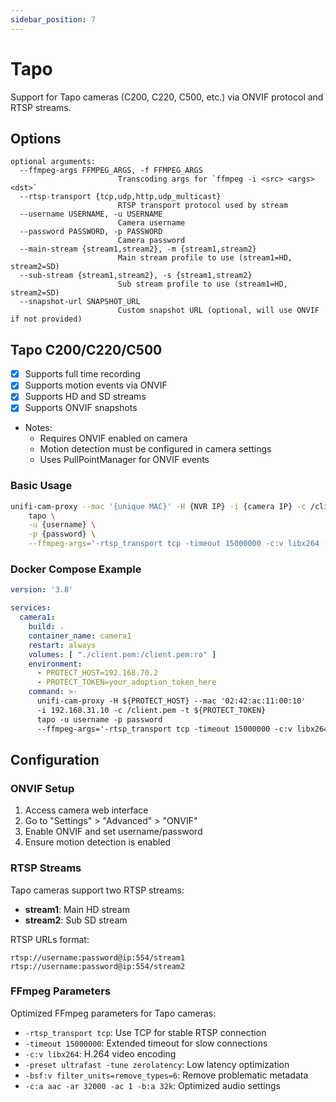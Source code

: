 ```yaml
---
sidebar_position: 7
---
```


# Tapo

Support for Tapo cameras (C200, C220, C500, etc.) via ONVIF protocol and RTSP streams.

## Options

```text
optional arguments:
  --ffmpeg-args FFMPEG_ARGS, -f FFMPEG_ARGS
                        Transcoding args for `ffmpeg -i <src> <args> <dst>`
  --rtsp-transport {tcp,udp,http,udp_multicast}
                        RTSP transport protocol used by stream
  --username USERNAME, -u USERNAME
                        Camera username
  --password PASSWORD, -p PASSWORD
                        Camera password
  --main-stream {stream1,stream2}, -m {stream1,stream2}
                        Main stream profile to use (stream1=HD, stream2=SD)
  --sub-stream {stream1,stream2}, -s {stream1,stream2}
                        Sub stream profile to use (stream1=HD, stream2=SD)
  --snapshot-url SNAPSHOT_URL
                        Custom snapshot URL (optional, will use ONVIF if not provided)
```

## Tapo C200/C220/C500

- [x] Supports full time recording
- [x] Supports motion events via ONVIF
- [x] Supports HD and SD streams
- [x] Supports ONVIF snapshots
- Notes:
  - Requires ONVIF enabled on camera
  - Motion detection must be configured in camera settings
  - Uses PullPointManager for ONVIF events

### Basic Usage

```sh
unifi-cam-proxy --mac '{unique MAC}' -H {NVR IP} -i {camera IP} -c /client.pem -t {Adoption token} \
    tapo \
    -u {username} \
    -p {password} \
    --ffmpeg-args='-rtsp_transport tcp -timeout 15000000 -c:v libx264 -preset ultrafast -tune zerolatency -pix_fmt yuv420p -profile:v baseline -level 4.0 -x264-params keyint=30:min-keyint=30:scenecut=0:nal-hrd=cbr -g 30 -sc_threshold 0 -b:v 3000k -maxrate 3000k -bufsize 6000k -bsf:v filter_units=remove_types=6 -c:a aac -ar 32000 -ac 1 -b:a 32k'
```

### Docker Compose Example

```yaml
version: '3.8'

services:
  camera1:
    build: .
    container_name: camera1
    restart: always
    volumes: [ "./client.pem:/client.pem:ro" ]
    environment:
      - PROTECT_HOST=192.168.70.2
      - PROTECT_TOKEN=your_adoption_token_here
    command: >-
      unifi-cam-proxy -H ${PROTECT_HOST} --mac '02:42:ac:11:00:10'
      -i 192.168.31.10 -c /client.pem -t ${PROTECT_TOKEN}
      tapo -u username -p password
      --ffmpeg-args='-rtsp_transport tcp -timeout 15000000 -c:v libx264 -preset ultrafast -tune zerolatency -pix_fmt yuv420p -profile:v baseline -level 4.0 -x264-params keyint=30:min-keyint=30:scenecut=0:nal-hrd=cbr -g 30 -sc_threshold 0 -b:v 3000k -maxrate 3000k -bufsize 6000k -bsf:v filter_units=remove_types=6 -c:a aac -ar 32000 -ac 1 -b:a 32k'
```

## Configuration

### ONVIF Setup

1. Access camera web interface
2. Go to "Settings" > "Advanced" > "ONVIF"
3. Enable ONVIF and set username/password
4. Ensure motion detection is enabled

### RTSP Streams

Tapo cameras support two RTSP streams:
- **stream1**: Main HD stream
- **stream2**: Sub SD stream

RTSP URLs format:
```
rtsp://username:password@ip:554/stream1
rtsp://username:password@ip:554/stream2
```

### FFmpeg Parameters

Optimized FFmpeg parameters for Tapo cameras:
- `-rtsp_transport tcp`: Use TCP for stable RTSP connection
- `-timeout 15000000`: Extended timeout for slow connections
- `-c:v libx264`: H.264 video encoding
- `-preset ultrafast -tune zerolatency`: Low latency optimization
- `-bsf:v filter_units=remove_types=6`: Remove problematic metadata
- `-c:a aac -ar 32000 -ac 1 -b:a 32k`: Optimized audio settings
